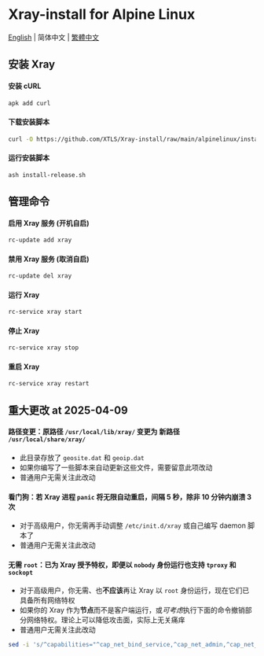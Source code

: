 # Xray-install for Alpine Linux

[English](README.md) | 简体中文 | [繁體中文](README_zh-Hant.md)

## 安装 Xray

#### 安装 cURL

```sh
apk add curl
```

#### 下载安装脚本

```sh
curl -O https://github.com/XTLS/Xray-install/raw/main/alpinelinux/install-release.sh
```

#### 运行安装脚本

```sh
ash install-release.sh
```

## 管理命令

#### 启用 Xray 服务 (开机自启)

```sh
rc-update add xray
```

#### 禁用 Xray 服务 (取消自启)

```sh
rc-update del xray
```

#### 运行 Xray

```sh
rc-service xray start
```

#### 停止 Xray

```sh
rc-service xray stop
```

#### 重启 Xray

```sh
rc-service xray restart
```

## 重大更改 at 2025-04-09

#### 路径变更：原路径 `/usr/local/lib/xray/` 变更为 新路径 `/usr/local/share/xray/`

- 此目录存放了 `geosite.dat` 和 `geoip.dat`
- 如果你编写了一些脚本来自动更新这些文件，需要留意此项改动
- 普通用户无需关注此改动

#### 看门狗：若 Xray 进程 `panic` 将无限自动重启，间隔 5 秒，除非 10 分钟内崩溃 3 次

- 对于高级用户，你无需再手动调整 `/etc/init.d/xray` 或自己编写 daemon 脚本了
- 普通用户无需关注此改动

#### 无需 `root`：已为 Xray 授予特权，即便以 `nobody` 身份运行也支持 `tproxy` 和 `sockopt`

- 对于高级用户，你无需、也**不应该**再让 Xray 以 `root` 身份运行，现在它们已具备所有网络特权
- 如果你的 Xray 作为**节点**而不是客户端运行，或*可考虑*执行下面的命令撤销部分网络特权。理论上可以降低攻击面，实际上无关痛痒
- 普通用户无需关注此改动

```sh
sed -i 's/^capabilities="^cap_net_bind_service,^cap_net_admin,^cap_net_raw"$/capabilities="^cap_net_bind_service"/g' /etc/init.d/xray
```
